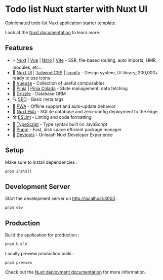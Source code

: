 # Todo list Nuxt starter with Nuxt UI

Opinionated todo list Nuxt application starter template.

Look at the [Nuxt documentation](https://nuxt.com/docs/getting-started/introduction) to learn more.

## Features

- ⚡️ [Nuxt](https://nuxt.com) | [Vue](https://vuejs.org) | [Nitro](https://nitro.unjs.io) | [Vite](https://vitejs.dev) - SSR, file-based routing, auto imports, HMR, modules, etc...
- 🎨 [Nuxt UI](https://ui.nuxt.com) | [Tailwind CSS](https://tailwindcss.com) | [Iconify](https://icones.js.org) - Design system, UI library, 200,000+ ready to use icons
- 💫 [Vueuse](https://vueuse.org) - Collection of useful composables
- 🍍 [Pinia](https://pinia.vuejs.org) | [Pinia Colada](https://pinia-colada.esm.dev) - State management, data fetching
- 💾 [Drizzle](https://orm.drizzle.team) - Database ORM
- 🔍 [SEO](https://nuxt.com/docs/getting-started/seo-meta) - Basic meta tags
- 📲 [PWA](https://vite-pwa-org.netlify.app) - Offline support and auto-update behavior
- 🚀 [Nuxt Hub](https://hub.nuxt.com) - SQLite database and zero-config deployment to the edge
- 🛠️ [ESLint](https://eslint.nuxt.com) - Linting and code formatting
- 🧰 [TypeScript](https://www.typescriptlang.org) - Type syntax built on JavaScript
- 🧩 [Pnpm](https://pnpm.io) - Fast, disk space efficient package manager
- 🔋 [Devtools](https://devtools.nuxt.com) - Unleash Nuxt Developer Experience

## Setup

Make sure to install dependencies :

```bash
pnpm install
```

## Development Server

Start the development server on [http://localhost:3000](http://localhost:3000) :

```bash
pnpm dev
```

## Production

Build the application for production :

```bash
pnpm build
```

Locally preview production build :

```bash
pnpm preview
```

Check out the [Nuxt deployment documentation](https://nuxt.com/docs/getting-started/deployment) for more information.
